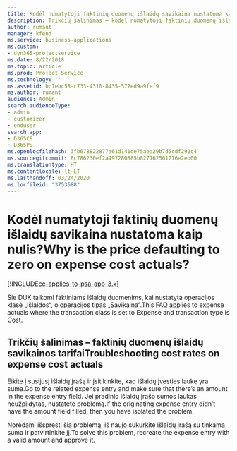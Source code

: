 ```yaml
---
title: Kodėl numatytoji faktinių duomenų išlaidų savikaina nustatoma kaip nulis?
description: Trikčių šalinimas – kodėl numatytoji faktinių duomenų išlaidų savikaina nustatoma kaip 0.
author: rumant
manager: kfend
ms.service: business-applications
ms.custom:
- dyn365-projectservice
ms.date: 8/22/2018
ms.topic: article
ms.prod: Project Service
ms.technology: ''
ms.assetid: bc1ebc58-c733-4310-8435-572ed9a9fef9
ms.author: rumant
audience: Admin
search.audienceType:
- admin
- customizer
- enduser
search.app:
- D365CE
- D365PS
ms.openlocfilehash: 3fb678822877a61d141de75aea29b7d5cdf292c4
ms.sourcegitcommit: 8c786230ef2a497280885b827162561776e2eb00
ms.translationtype: HT
ms.contentlocale: lt-LT
ms.lasthandoff: 03/24/2020
ms.locfileid: "3753688"
---
```

# <a name="why-is-the-price-defaulting-to-zero-on-expense-cost-actuals"></a><span data-ttu-id="28623-103">Kodėl numatytoji faktinių duomenų išlaidų savikaina nustatoma kaip nulis?</span><span class="sxs-lookup"><span data-stu-id="28623-103">Why is the price defaulting to zero on expense cost actuals?</span></span>

[!INCLUDE[cc-applies-to-psa-app-3.x](../includes/cc-applies-to-psa-app-3x.md)]

<span data-ttu-id="28623-104">Šie DUK taikomi faktiniams išlaidų duomenims, kai nustatyta operacijos klasė „Išlaidos“, o operacijos tipas „Savikaina“.</span><span class="sxs-lookup"><span data-stu-id="28623-104">This FAQ applies to expense actuals where the transaction class is set to Expense and transaction type is Cost.</span></span>

## <a name="troubleshooting-cost-rates-on-expense-cost-actuals"></a><span data-ttu-id="28623-105">Trikčių šalinimas – faktinių duomenų išlaidų savikainos tarifai</span><span class="sxs-lookup"><span data-stu-id="28623-105">Troubleshooting cost rates on expense cost actuals</span></span>

<span data-ttu-id="28623-106">Eikite į susijusį išlaidų įrašą ir įsitikinkite, kad išlaidų įvesties lauke yra suma.</span><span class="sxs-lookup"><span data-stu-id="28623-106">Go to the related expense entry and make sure that there’s an amount in the expense entry field.</span></span> <span data-ttu-id="28623-107">Jei pradinio išlaidų įrašo sumos laukas neužpildytas, nustatėte problemą.</span><span class="sxs-lookup"><span data-stu-id="28623-107">If the originating expense entry didn’t have the amount field filled, then you have isolated the problem.</span></span>
 
<span data-ttu-id="28623-108">Norėdami išspręsti šią problemą, iš naujo sukurkite išlaidų įrašą su tinkama suma ir patvirtinkite jį.</span><span class="sxs-lookup"><span data-stu-id="28623-108">To solve this problem, recreate the expense entry with a valid amount and approve it.</span></span>
